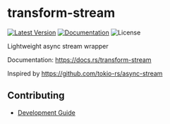 # transform-stream

[![Latest Version]][crates.io]
[![Documentation]][docs.rs] 
![License]

[crates.io]: https://crates.io/crates/transform-stream
[Latest Version]: https://img.shields.io/crates/v/transform-stream.svg
[Documentation]: https://docs.rs/transform-stream/badge.svg
[docs.rs]: https://docs.rs/transform-stream
[License]: https://img.shields.io/crates/l/transform-stream.svg

Lightweight async stream wrapper

Documentation: <https://docs.rs/transform-stream>

Inspired by <https://github.com/tokio-rs/async-stream>

## Contributing

+ [Development Guide](./CONTRIBUTING.md)
